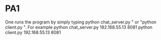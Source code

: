 # PA1

One  runs the program by simply typing
python chat_server.py  " or "python client.py  ".
For example
python chat_server.py 192.168.55.13 8081
python client.py 192.168.55.13 8081
